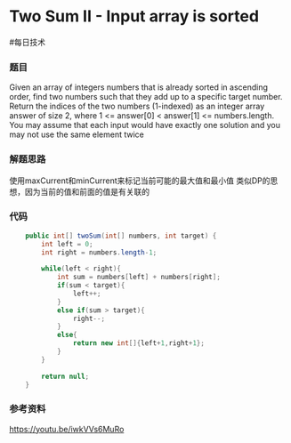 # Two Sum II - Input array is sorted
#每日技术

### 题目
Given an array of integers numbers that is already sorted in ascending order, find two numbers such that they add up to a specific target number.
Return the indices of the two numbers (1-indexed) as an integer array answer of size 2, where 1 <= answer[0] < answer[1] <= numbers.length.
You may assume that each input would have exactly one solution and you may not use the same element twice

### 解题思路
使用maxCurrent和minCurrent来标记当前可能的最大值和最小值
类似DP的思想，因为当前的值和前面的值是有关联的

### 代码
```java
	public int[] twoSum(int[] numbers, int target) {
        int left = 0;
        int right = numbers.length-1;
        
        while(left < right){
            int sum = numbers[left] + numbers[right];
            if(sum < target){
                left++;
            }
            else if(sum > target){
                right--;
            }
            else{
                return new int[]{left+1,right+1};
            }
        }
        
        return null;
    }
```

### 参考资料
https://youtu.be/iwkVVs6MuRo